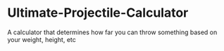 # Ultimate-Projectile-Calculator
A calculator that determines how far you can throw something based on your weight, height, etc
